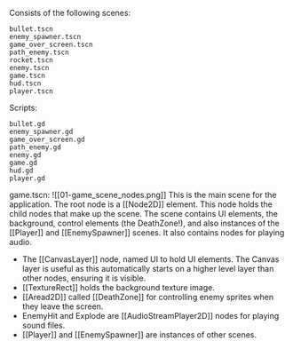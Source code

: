 

Consists of the following scenes:
```
bullet.tscn
enemy_spawner.tscn
game_over_screen.tscn
path_enemy.tscn
rocket.tscn
enemy.tscn
game.tscn
hud.tscn
player.tscn
```

Scripts:
```
bullet.gd
enemy_spawner.gd
game_over_screen.gd
path_enemy.gd
enemy.gd
game.gd
hud.gd
player.gd
```


game.tscn:
![[01-game_scene_nodes.png]]
This is the main scene for the application. 
The root node is a [[Node2D]] element. This node holds the child nodes that make up the scene. The scene contains UI elements, the background, control elements (the DeathZone!), and also instances of the [[Player]] and [[EnemySpawner]] scenes. It also contains nodes for playing audio. 

- The [[CanvasLayer]] node, named UI to hold UI elements. The Canvas layer is useful as this automatically starts on a higher level layer than other nodes, ensuring it is visible. 
- [[TextureRect]] holds the background texture image.
- [[Aread2D]] called [[DeathZone]] for controlling enemy sprites when they leave the screen.
- EnemyHit and Explode are [[AudioStreamPlayer2D]] nodes for playing sound files.
- [[Player]] and [[EnemySpawner]] are instances of other scenes.


